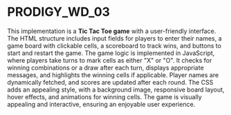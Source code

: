 # PRODIGY_WD_03
This implementation is a **Tic Tac Toe game** with a user-friendly interface. The HTML structure includes input fields for players to enter their names, a game board with clickable cells, a scoreboard to track wins, and buttons to start and restart the game. The game logic is implemented in JavaScript, where players take turns to mark cells as either "X" or "O". It checks for winning combinations or a draw after each turn, displays appropriate messages, and highlights the winning cells if applicable. Player names are dynamically fetched, and scores are updated after each round. The CSS adds an appealing style, with a background image, responsive board layout, hover effects, and animations for winning cells. The game is visually appealing and interactive, ensuring an enjoyable user experience.
